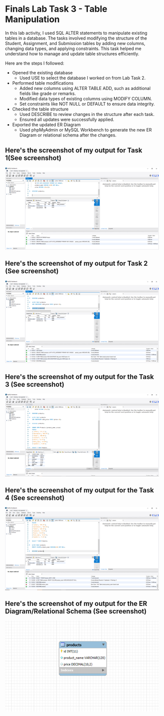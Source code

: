 # Finals Lab Task 3 - Table Manipulation
In this lab activity, I used SQL ALTER statements to manipulate existing tables in a database. The tasks involved modifying the structure of the Student, Assignment, and Submission tables by adding new columns, changing data types, and applying constraints. This task helped me understand how to manage and update table structures efficiently.

Here are the steps I followed:
- Opened the existing database
  - Used USE to select the database I worked on from Lab Task 2.
- Performed table modifications
  - Added new columns using ALTER TABLE ADD, such as additional fields like grade or remarks.
  - Modified data types of existing columns using MODIFY COLUMN.
  - Set constraints like NOT NULL or DEFAULT to ensure data integrity.
- Checked the table structure
  - Used DESCRIBE to review changes in the structure after each task.
  - Ensured all updates were successfully applied.
- Exported the updated ER Diagram
  - Used phpMyAdmin or MySQL Workbench to generate the new ER Diagram or relational schema after the changes.
## Here's the screenshot of my output for Task 1(See screenshot)
![Sample Output](images/products.png)
## Here's the screenshot of my output for Task 2 (See screenshot)
![Sample Output](images/check.png)
## Here's the screenshot of my output for the Task 3 (See screenshot)
![Sample Output](images/products1.png)
## Here's the screenshot of my output for the Task 4 (See screenshot)
![Sample Output](images/modify.png)
## Here's the screenshot of my output for the ER Diagram/Relational Schema (See screenshot)
![Sample Output](images/erdiagram.png)
